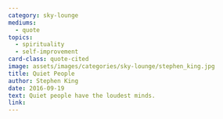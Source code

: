 ```yaml
---
category: sky-lounge
mediums:
  - quote
topics:
  - spirituality
  - self-improvement
card-class: quote-cited
image: assets/images/categories/sky-lounge/stephen_king.jpg
title: Quiet People
author: Stephen King
date: 2016-09-19
text: Quiet people have the loudest minds.
link:
---
```

